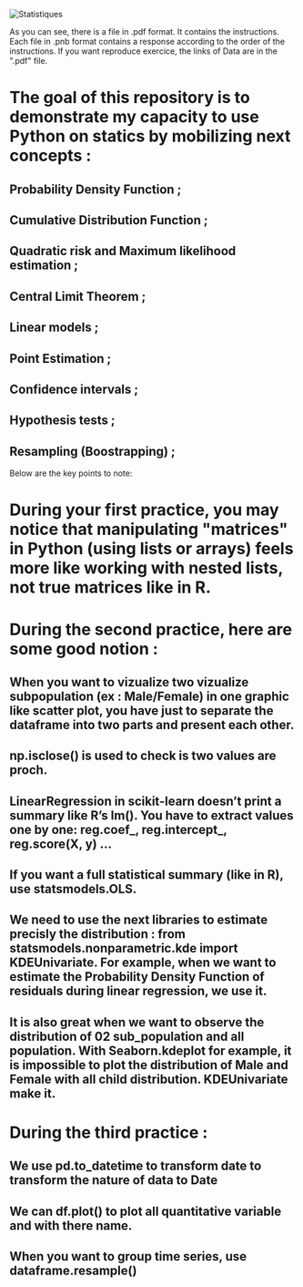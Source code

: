![Statistiques](https://github.com/user-attachments/assets/a38af3db-995a-49cf-868a-97043bd223f6)

As you can see, there is a file in .pdf format. It contains the instructions. Each file in .pnb format contains a response according to the order of the instructions.
If you want reproduce exercice, the links of Data are in the ".pdf" file.

# The goal of this repository is to demonstrate my capacity to use Python on statics by mobilizing next concepts : 
## Probability Density Function ; 
## Cumulative Distribution Function ;  
## Quadratic risk and Maximum likelihood estimation ;
## Central Limit Theorem ;  
## Linear models ; 
## Point Estimation ;  
## Confidence intervals ; 
## Hypothesis tests ; 
## Resampling (Boostrapping) ;

Below are the key points to note:
# During your first practice, you may notice that manipulating "matrices" in Python (using lists or arrays) feels more like working with nested lists, not true matrices like in R.

# During the second practice, here are some good notion : 
## When you want to vizualize two vizualize subpopulation (ex : Male/Female) in one graphic like scatter plot, you have just to separate the dataframe into two parts and present each other.
## np.isclose() is used to check is two values are proch.
## LinearRegression in scikit-learn doesn’t print a summary like R’s lm(). You have to extract values one by one: reg.coef_, reg.intercept_, reg.score(X, y) ... 
## If you want a full statistical summary (like in R), use statsmodels.OLS. 
## We need to use the next libraries to estimate precisly the distribution : from statsmodels.nonparametric.kde import KDEUnivariate. For example, when we want to estimate the Probability Density Function of residuals during linear regression, we use it.
## It is also great when we want to observe the distribution of 02 sub_population and all population. With Seaborn.kdeplot for example, it is impossible to plot the distribution of Male and Female with all child distribution. KDEUnivariate make it.

# During the third practice :
## We use pd.to_datetime to transform date to transform the nature of data to Date
## We can df.plot() to plot all quantitative variable and with there name.
## When you want to group time series, use dataframe.resample()
